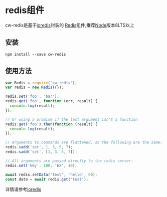# redis组件
cw-redis是基于[ioredis](https://github.com/luin/ioredis)封装的 [Redis](http://redis.io)组件,推荐[Node](https://nodejs.org)版本8LTS以上

## 安装
``` shell
npm install --save cw-redis
```
## 使用方法
```javascript
var Redis = require('cw-redis');
var redis = new Redis({});

redis.set('foo', 'bar');
redis.get('foo', function (err, result) {
  console.log(result);
});

// Or using a promise if the last argument isn't a function
redis.get('foo').then(function (result) {
  console.log(result);
});

// Arguments to commands are flattened, so the following are the same:
redis.sadd('set', 1, 3, 5, 7);
redis.sadd('set', [1, 3, 5, 7]);

// All arguments are passed directly to the redis server:
redis.set('key', 100, 'EX', 10);

await redis.setData('test', 'hello', 60);
const data = await redis.get('test');
```

详情请参考[ioredis](https://github.com/luin/ioredis)
